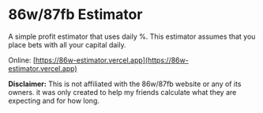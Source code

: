 # 86w/87fb Estimator

A simple profit estimator that uses daily %.
This estimator assumes that you place bets with all your capital daily.


Online: [https://86w-estimator.vercel.app](https://86w-estimator.vercel.app)

**Disclaimer:** This is not affiliated with the 86w/87fb website or any of its owners. it was only created to help my friends calculate what they are expecting and for how long.

